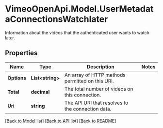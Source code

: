 # VimeoOpenApi.Model.UserMetadataConnectionsWatchlater
Information about the videos that the authenticated user wants to watch later.
## Properties

Name | Type | Description | Notes
------------ | ------------- | ------------- | -------------
**Options** | **List&lt;string&gt;** | An array of HTTP methods permitted on this URI. | 
**Total** | **decimal** | The total number of videos on this connection. | 
**Uri** | **string** | The API URI that resolves to the connection data. | 

[[Back to Model list]](../README.md#documentation-for-models) [[Back to API list]](../README.md#documentation-for-api-endpoints) [[Back to README]](../README.md)

